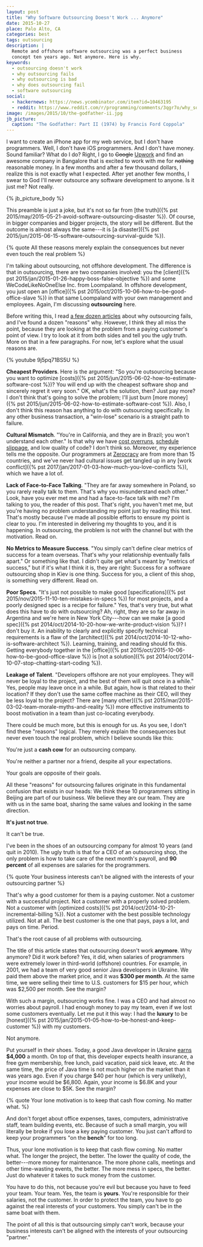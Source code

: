 ```yaml
---
layout: post
title: "Why Software Outsourcing Doesn't Work ... Anymore"
date: 2015-10-27
place: Palo Alto, CA
categories: best
tags: outsourcing
description: |
  Remote and offshore software outsourcing was a perfect business
  concept ten years ago. Not anymore. Here is why.
keywords:
  - outsourcing doesn't work
  - why outsourcing fails
  - why outsourcing is bad
  - why does outsourcing fail
  - software outsourcing
social:
  - hackernews: https://news.ycombinator.com/item?id=10463195
  - reddit: https://www.reddit.com/r/programming/comments/3qgr7o/why_software_outsourcing_doesnt_work_anymore/
image: /images/2015/10/the-godfather-ii.jpg
jb_picture:
  caption: "The Godfather: Part II (1974) by Francis Ford Coppola"
---
```


I want to create an iPhone app for my web service, but I don't have
programmers. Well, I don't have iOS programmers. And I don't have money.
Sound familiar? What do I do? Right, I go to <del>Google</del>
[Upwork](http://www.upwork.com) and find an awesome company in Bangalore
that is excited to work with me for <del>nothing</del> reasonable money. In
a few months and after a few thousand dollars, I realize this is not exactly
what I expected. After yet another few months, I swear to God I'll never outsource
any software development to anyone. Is it just me? Not really.

<!--more-->

{% jb_picture_body %}

This preamble is just a joke, but it's not so far from
[the truth]({% pst 2015/may/2015-05-21-avoid-software-outsourcing-disaster %}). Of course,
in bigger companies and bigger projects, the story will be different. But the
outcome is almost always the same---it is
[a disaster]({% pst 2015/jun/2015-06-15-software-outsourcing-survival-guide %}).

{% quote All these reasons merely explain the consequences but never even touch the real problem %}

I'm talking about outsourcing, not offshore development. The difference is
that in outsourcing, there are two companies involved: you the
[client]({% pst 2015/jan/2015-01-26-happy-boss-false-objective %})
and some WeCodeLikeNoOneElse Inc. from Loompaland.  In offshore
development, you just open an
[office]({% pst 2015/oct/2015-10-06-how-to-be-good-office-slave %}) in that same Loompaland with your own
management and employees. Again, I'm discussing **outsourcing** here.

Before writing this, I read
[a few dozen articles](https://www.google.com/search?q=why+outsourcing+fails)
about why outsourcing fails, and I've found a dozen "reasons" why. However, I think
they all miss the point, because they are looking at the problem from
a paying customer's point of view. I try to look at it from both sides
and tell you the ugly truth. More on that in a few paragraphs. For now, let's
explore what the usual reasons are.

{% youtube 9j5pq71BS5U %}

**Cheapest Providers**.
Here is the argument: "So you're outsourcing because you want to optimize
[costs]({% pst 2015/jun/2015-06-02-how-to-estimate-software-cost %})?
You will end up with the cheapest software shop and sincerely regret
it very soon." OK, what's the solution, then? Just pay more?
I don't think that's going to solve the problem; I'll
just burn
[more money]({% pst 2015/jun/2015-06-02-how-to-estimate-software-cost %}).
Also, I don't think this reason has anything to
do with outsourcing specifically. In any other business transaction, a
"win-lose" scenario is a straight path to failure.

**Cultural Mismatch**.
"You're in California, and they are in Brazil; you
won't understand each other." Is that why we have
[cost overruns](https://en.wikipedia.org/wiki/Cost_overrun),
[schedule slippage](https://en.wikipedia.org/wiki/Project_slippage),
and low quality of code? I don't think so. Moreover, my experience
tells me the opposite. Our programmers at [Zerocracy](https://www.zerocracy.com)
are from more than 15 countries, and we've never had cultural issues get
tangled up in any
[work conflict]({% pst 2017/jan/2017-01-03-how-much-you-love-conflicts %}), which we have a lot of.

**Lack of Face-to-Face Talking**.
"They are far away somewhere in Poland, so you rarely really talk to them.
That's why you misunderstand each other." Look, have you ever met me and
had a face-to-face talk with me? I'm talking to you, the reader of this
post. That's right, you haven't met me, but you're having no problem
understanding my point just by reading this text. That's mostly because
I've made all possible efforts to ensure my point is clear to you. I'm
interested in delivering my thoughts to you, and it is happening. In outsourcing,
the problem is not with the channel but with the motivation. Read on.

**No Metrics to Measure Success**.
"You simply can't define clear metrics of success for a team overseas.
That's why your relationship eventually falls apart." Or something like that.
I didn't quite get what's meant by "metrics of success," but if it's
what I think it is, they are right: Success for a software outsourcing
shop in Kiev is one thing. Success for you, a client of this shop, is something
very different. Read on.

**Poor Specs**.
"It's just not possible to make good
[specifications]({% pst 2015/nov/2015-11-10-ten-mistakes-in-specs %}) for most projects, and a
poorly designed spec is a recipe for failure." Yes, that's very true,
but what does this have to do with outsourcing? Ah, right, they are so far
away in Argentina and we're here in New York City---how can we make
[a good spec]({% pst 2014/oct/2014-10-20-how-we-write-product-vision %})?
I don't buy it. An inability to clearly and explicitly
specify technical requirements is a flaw of the
[architect]({% pst 2014/oct/2014-10-12-who-is-software-architect %}). Learning, training,
and reading should fix this. Getting everybody together in the
[office]({% pst 2015/oct/2015-10-06-how-to-be-good-office-slave %})
is [not a solution]({% pst 2014/oct/2014-10-07-stop-chatting-start-coding %}).

**Leakage of Talent**.
"Developers offshore are not your employees. They will never
be loyal to the project, and the best of them will quit once in a while."
Yes, people may leave once in a while. But again, how is that related to their
location? If they don't use the same coffee machine as their CEO, will they
be less loyal to the project? There are
[many other]({% pst 2015/mar/2015-03-02-team-morale-myths-and-reality %}) more effective instruments
to boost motivation in a team than just co-locating everybody.

There could be much more, but this is enough for us. As you see,
I don't find these "reasons" logical. They merely explain the
consequences but never even touch the real problem, which I believe
sounds like this:

You're just a **cash cow** for an outsourcing company.

You're neither a partner nor a friend, despite all your expectations.

Your goals are opposite of their goals.

All these "reasons" for outsourcing failures originate in this
fundamental confusion that exists in our heads: We think these
10 programmers sitting in Beijing are part of our business. We believe
they are our team. They are with us in the same boat, sharing
the same values and looking in the same direction.

**It's just not true**.

It can't be true.

I've been in the shoes of an outsourcing company for almost 10 years
(and quit in 2010). The ugly truth is that for a CEO of an outsourcing
shop, the only problem is how to take care of the
next month's payroll, and **90 percent** of all expenses are salaries
for the programmers.

{% quote Your business interests can't be aligned with the interests of your outsourcing partner %}

That's why a good customer for them is a paying customer. Not a customer with
a successful project. Not a customer with a properly solved problem. Not
a customer with
[optimized costs]({% pst 2014/oct/2014-10-21-incremental-billing %}).
Not a customer with the best possible
technology utilized. Not at all. The best customer is the one that pays,
pays a lot, and pays on time. Period.

That's the root cause of all problems with outsourcing.

The title of this article states that outsourcing doesn't work **anymore**. Why
anymore? Did it work before? Yes, it did, when salaries of programmers
were extremely lower in third-world (offshore) countries. For example, in 2001, we had
a team of very good senior Java developers in Ukraine. We paid them above
the market price, and it was **$300 per month**. At the same time, we were
selling their time to U.S. customers for $15 per hour, which was $2,500 per month.
See the margin?

With such a margin, outsourcing works fine. I was a CEO and had almost no
worries about payroll. I had enough money to pay my team, even if we
lost some customers eventually. Let me put it this way:
I had the **luxury** to be
[honest]({% pst 2015/jan/2015-01-05-how-to-be-honest-and-keep-customer %})
with my customers.

Not anymore.

Put yourself in their shoes. Today, a good Java developer in Ukraine
[earns](http://www.payscale.com/research/UA/Job=Senior_Java_Developer/Salary)
**$4,000** a month. On top of that, this developer expects health
insurance, a free gym membership, free lunch, paid vacation, paid sick leave, etc. At the same
time, the price of Java time is not much higher on the market than it was years ago. Even
if you charge $40 per hour (which is very unlikely), your income would be $6,800.
Again, your income is $6.8K and your expenses are close to $5K. See the margin?

{% quote Your lone motivation is to keep that cash flow coming. No matter what. %}

And don't forget about office expenses, taxes, computers,
administrative staff, team building events, etc. Because of such a small
margin, you will literally be broke if you lose a key paying customer. You just
can't afford to keep your programmers "on the **bench**" for too long.

Thus, your lone motivation is to keep that
cash flow coming. No matter what. The longer the project, the better.
The lower the quality of code, the better---more money for maintenance.
The more phone calls, meetings and other time-wasting events, the better.
The more mess in specs, the better. Just do whatever it takes to suck
money from the customer.

You have to do this, not because you're evil but because you
have to feed your team. Your team. Yes, the team is **yours**. You're responsible
for their salaries, not the customer. In order to protect the team, you
have to go against the real interests of your customers.
You simply can't be in the same boat with them.

The point of all this is that outsourcing simply can't work, because your business interests
can't be aligned with the interests of your outsourcing "partner."
